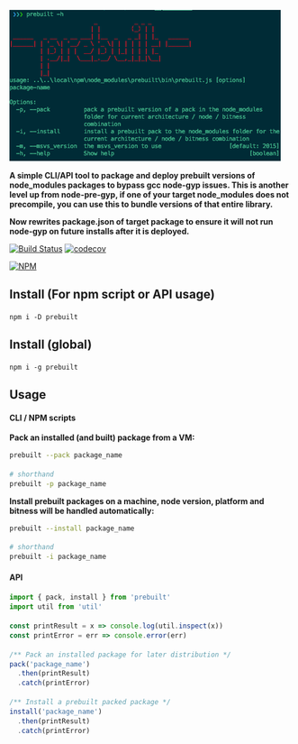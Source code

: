 [![NPM](https://raw.githubusercontent.com/noderaider/prebuilt/master/public/images/prebuilt-cli.png)](https://npmjs.com/packages/prebuilt)

**A simple CLI/API tool to package and deploy prebuilt versions of node_modules packages to bypass gcc node-gyp issues. This is another level up from node-pre-gyp, if one of your target node_modules does not precompile, you can use this to bundle versions of that entire library.**

**Now rewrites package.json of target package to ensure it will not run node-gyp on future installs after it is deployed.**


[![Build Status](https://travis-ci.org/noderaider/prebuilt.svg?branch=master)](https://travis-ci.org/noderaider/prebuilt)
[![codecov](https://codecov.io/gh/noderaider/prebuilt/branch/master/graph/badge.svg)](https://codecov.io/gh/noderaider/prebuilt)

[![NPM](https://nodei.co/npm/prebuilt.png?stars=true&downloads=true)](https://nodei.co/npm/prebuilt/)


## Install (For npm script or API usage)

`npm i -D prebuilt`

## Install (global)

`npm i -g prebuilt`

## Usage

#### CLI / NPM scripts

**Pack an installed (and built) package from a VM:**

```bash
prebuilt --pack package_name

# shorthand
prebuilt -p package_name
```

**Install prebuilt packages on a machine, node version, platform and bitness will be handled automatically:**

```bash
prebuilt --install package_name

# shorthand
prebuilt -i package_name
```


#### API

```js
import { pack, install } from 'prebuilt'
import util from 'util'

const printResult = x => console.log(util.inspect(x))
const printError = err => console.error(err)

/** Pack an installed package for later distribution */
pack('package_name')
  .then(printResult)
  .catch(printError)

/** Install a prebuilt packed package */
install('package_name')
  .then(printResult)
  .catch(printError)
```
